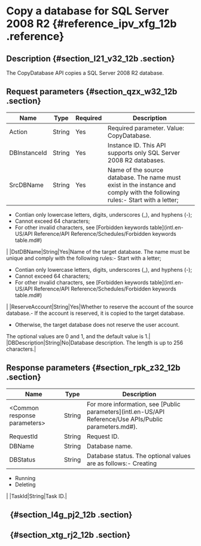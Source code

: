 # Copy a database for SQL Server 2008 R2 {#reference_ipv_xfg_12b .reference}

## Description {#section_l21_v32_12b .section}

The CopyDatabase API copies a SQL Server 2008 R2 database.

## Request parameters {#section_qzx_w32_12b .section}

|Name|Type|Required|Description|
|----|----|--------|-----------|
|Action|String|Yes|Required parameter. Value: CopyDatabase.|
|DBInstanceId|String|Yes|Instance ID. This API supports only SQL Server 2008 R2 databases.|
|SrcDBName|String|Yes|Name of the source database. The name must exist in the instance and comply with the following rules:-   Start with a letter;
-   Contian only lowercase letters, digits, underscores \(\_\), and hyphens \(-\);
-   Cannot exceed 64 characters;
-   For other invalid characters, see [Forbidden keywords table](intl.en-US/API Reference/API Reference/Schedules/Forbidden keywords table.md#)

|
|DstDBName|String|Yes|Name of the target database. The name must be unique and comply with the following rules:-   Start with a letter;
-   Contian only lowercase letters, digits, underscores \(\_\), and hyphens \(-\);
-   Cannot exceed 64 characters;
-   For other invalid characters, see [Forbidden keywords table](intl.en-US/API Reference/API Reference/Schedules/Forbidden keywords table.md#)

|
|ReserveAccount|String|Yes|Whether to reserve the account of the source database.-   If the account is reserved, it is copied to the target database.
-   Otherwise, the target database does not reserve the user account.

The optional values are 0 and 1, and the default value is 1.|
|DBDescription|String|No|Database description. The length is up to 256 characters.|

## Response parameters {#section_rpk_z32_12b .section}

|Name|Type|Description|
|----|----|-----------|
|<Common response parameters\>|String|For more information, see [Public parameters](intl.en-US/API Reference/Use APIs/Public parameters.md#).|
|RequestId|String|Request ID.|
|DBName|String|Database name.|
|DBStatus|String|Database status. The optional values are as follows:-   Creating
-   Running
-   Deleting

|
|TaskId|String|Task ID.|

##   {#section_l4g_pj2_12b .section}

##   {#section_xtg_rj2_12b .section}

